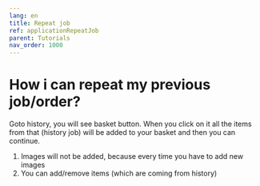 ```yaml
---
lang: en
title: Repeat job
ref: applicationRepeatJob
parent: Tutorials
nav_order: 1000
---
```


# How i can repeat my previous job/order?
Goto history, you will see basket button. When you click on it all the items from that (history job) will be added to your basket and then you can continue.
1. Images will not be added, because every time you have to add new images
1. You can add/remove items (which are coming from history)